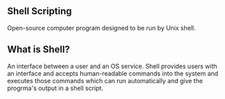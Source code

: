 ## Shell Scripting

Open-source computer program designed to be run by Unix shell. 

## What is Shell?

An interface between a user and an OS service. Shell provides users with an interface and accepts human-readable commands into the system and executes those commands which can run automatically and give the progrma's output in a shell script.

